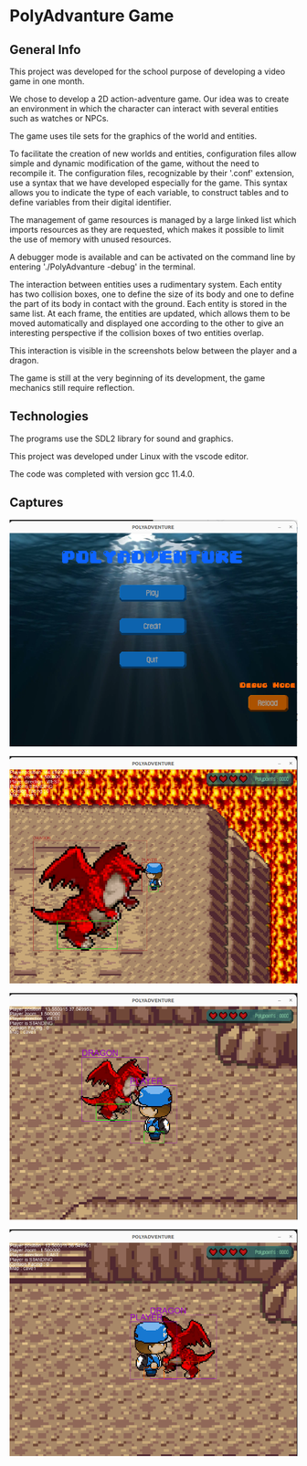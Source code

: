 # PolyAdvanture Game

## General Info

This project was developed for the school purpose of developing a video game in one month.

We chose to develop a 2D action-adventure game. Our idea was to create an environment in which the character can interact with several entities such as watches or NPCs.

The game uses tile sets for the graphics of the world and entities.

To facilitate the creation of new worlds and entities, configuration files allow simple and dynamic modification of the game, without the need to recompile it. The configuration files, recognizable by their '.conf' extension, use a syntax that we have developed especially for the game. This syntax allows you to indicate the type of each variable, to construct tables and to define variables from their digital identifier.

The management of game resources is managed by a large linked list which imports resources as they are requested, which makes it possible to limit the use of memory with unused resources.

A debugger mode is available and can be activated on the command line by entering './PolyAdvanture -debug' in the terminal.

The interaction between entities uses a rudimentary system. Each entity has two collision boxes, one to define the size of its body and one to define the part of its body in contact with the ground. Each entity is stored in the same list. At each frame, the entities are updated, which allows them to be moved automatically and displayed one according to the other to give an interesting perspective if the collision boxes of two entities overlap.

This interaction is visible in the screenshots below between the player and a dragon.

The game is still at the very beginning of its development, the game mechanics still require reflection.

## Technologies

The programs use the SDL2 library for sound and graphics.

This project was developed under Linux with the vscode editor.

The code was completed with version gcc 11.4.0.

## Captures

![screenshot](screenshots/screenshot1.png)

![screenshot](screenshots/screenshot2.png)

![screenshot](screenshots/screenshot3.png)

![screenshot](screenshots/screenshot4.png)